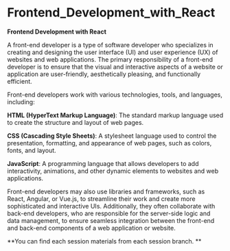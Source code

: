 # Frontend_Development_with_React

**Frontend Development with React**

A front-end developer is a type of software developer who specializes in creating and designing the user interface (UI) and user experience (UX) of websites and web applications. The primary responsibility of a front-end developer is to ensure that the visual and interactive aspects of a website or application are user-friendly, aesthetically pleasing, and functionally efficient.

Front-end developers work with various technologies, tools, and languages, including:

**HTML (HyperText Markup Language)**: The standard markup language used to create the structure and layout of web pages.

**CSS (Cascading Style Sheets)**: A stylesheet language used to control the presentation, formatting, and appearance of web pages, such as colors, fonts, and layout.

**JavaScript**: A programming language that allows developers to add interactivity, animations, and other dynamic elements to websites and web applications.

Front-end developers may also use libraries and frameworks, such as React, Angular, or Vue.js, to streamline their work and create more sophisticated and interactive UIs. Additionally, they often collaborate with back-end developers, who are responsible for the server-side logic and data management, to ensure seamless integration between the front-end and back-end components of a web application or website.

**You can find each session materials from each session branch.
**
